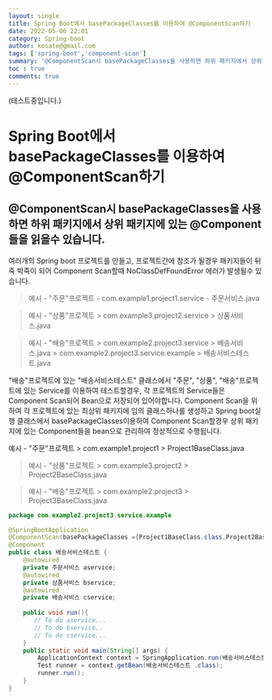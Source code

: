 ```yaml
---
layout: single
title: Spring Boot에서 basePackageClasses를 이용하여 @ComponentScan하기
date: 2022-05-06 22:01
category: Spring-boot
author: kosate@gmail.com
tags: ['spring-boot','component-scan']
summary: '@ComponentScan시 basePackageClasses을 사용하면 하위 패키지에서 상위 패키지에 있는 @Component들을 읽을수 있습니다.'
toc : true
comments: true
---
```


(테스트중입니다.)


Spring Boot에서 basePackageClasses를 이용하여 @ComponentScan하기
===

@ComponentScan시 basePackageClasses을 사용하면 하위 패키지에서 상위 패키지에 있는 @Component들을 읽을수 있습니다.
---

여러개의 Spring boot 프로젝트를 만들고, 
프로젝트간에 참조가 될경우 패키지들이 뒤죽 박죽이 되어 Component Scan할때 NoClassDefFoundError 에러가 발생될수 있습니다.


> 예시 - "주문"프로젝트 
    - com.example1.project1.service
    - 주문서비스.java

> 예시 - "상품"프로젝트
    > com.example3.project2.service
    >  상품서비스.java

> 예시 - "배송"프로젝트
    > com.example2.project3.service
    > 배송서비스.java
    > com.example2.project3.service.example
    > 배송서비스테스트.java 

"배송"프로젝트에 있는 "배송서비스테스트" 클래스에서 "주문", "상품", "배송"프로젝트에 있는 Service를 이용하여 테스트할경우, 각 프로젝트의 Service들은 Component Scan되어 Bean으로 저장되어 있어야합니다. Component Scan을 위하여 각 프로젝트에 있는 최상위 패키지에 임의 클래스하나를 생성하고  Spring boot실행 클래스에서 basePackageClasses이용하여 Component Scan할경우 상위 패키지에 있는 Component들을 bean으로 관리하여 정상적으로 수행됩니다. 

 예시 - "주문"프로젝트 
    > com.example1.project1
    > Project1BaseClass.java

> 예시 - "상품"프로젝트
    > com.example3.project2
    > Project2BaseClass.java

> 예시 - "배송"프로젝트
    > com.example2.project3
    > Project3BaseClass.java


```java
package com.example2.project3.service.example

@SpringBootApplication 
@ComponentScan(basePackageClasses ={Project1BaseClass.class,Project2BaseClass.class,Project3BaseClass.class})
@Component 
public class 배송서비스테스트 {
    @autowired
    private 주문서비스 aservice;
    @autowired
    private 상품서비스 bservice;
    @autowired
    private 배송서비스 cservice;
    
    public void run(){
       // To do aservice...
       // To do bservice..
       // To do cservice...
    }
    public static void main(String[] args) {
		ApplicationContext context = SpringApplication.run(배송서비스테스트.class, args);
		Test runner = context.getBean(배송서비스테스트 .class);
		runner.run();
	}
}
```


